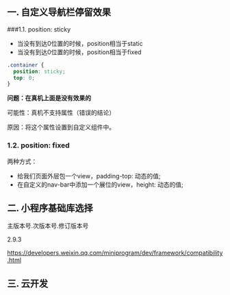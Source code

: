 ## 一. 自定义导航栏停留效果

###1.1. position: sticky

* 当没有到达0位置的时候，position相当于static
* 当没有到达0位置的时候，position相当于fixed

```css
.container {  
  position: sticky;
  top: 0;
}
```

**问题：在真机上面是没有效果的**

可能性：真机不支持属性（错误的结论）

原因：将这个属性设置到自定义组件中。



### 1.2. position: fixed

两种方式：
*   给我们页面外层包一个view，padding-top: 动态的值;
*  在自定义的nav-bar中添加一个展位的view，height: 动态的值;



## 二. 小程序基础库选择

 主版本号.次版本号.修订版本号 

2.9.3

 https://developers.weixin.qq.com/miniprogram/dev/framework/compatibility.html 



## 三. 云开发




